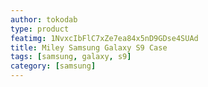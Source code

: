 ```yaml
---
author: tokodab
type: product
featimg: 1NvxcIbFlC7xZe7ea84x5nD9GDse4SUAd
title: Miley Samsung Galaxy S9 Case
tags: [samsung, galaxy, s9]
category: [samsung]
---
```

